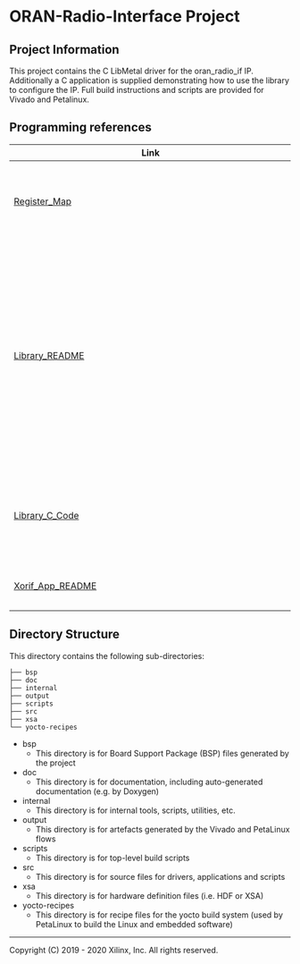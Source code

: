 # ORAN-Radio-Interface Project

## Project Information

This project contains the C LibMetal driver for the oran_radio_if IP. Additionally a C application is supplied demonstrating how to use the library to configure the IP. Full build instructions and scripts are provided for Vivado and Petalinux. 

## Programming references

|<div style="width:490px">Link</div>|Description|
|---|---|
|[Register_Map](https://www.xilinx.com/member/oran-radio-if.html)|This can be downloaded from the oran_radio_if lounge. Registration required|
|[Library_README](https://github.com/Xilinx/wireless-xorif/tree/master/src/libxorif)|Example of IP configuration using library calls. Includes full breakdown of IP register accesses. Note. this library contains C code that can be re-targeted for your application, if not using the library directly.|
|[Library_C_Code](https://github.com/Xilinx/wireless-xorif/blob/master/src/libxorif/xorif_fh_func.c)|Direct link to xorif library C function definitions. Use in conjunction with link above.|
|[Xorif_App_README](https://github.com/Xilinx/wireless-xorif/tree/master/src/xorif-app)|Examples of App configuration files.|

## Directory Structure

This directory contains the following sub-directories:

~~~
├── bsp
├── doc
├── internal
├── output
├── scripts
├── src
├── xsa
└── yocto-recipes
~~~

* bsp
	* This directory is for Board Support Package (BSP) files generated by the project
* doc
	* This directory is for documentation, including auto-generated documentation (e.g. by Doxygen)
* internal
	* This directory is for internal tools, scripts, utilities, etc.
* output
	* This directory is for artefacts generated by the Vivado and PetaLinux flows 
* scripts
	* This directory is for top-level build scripts
* src
	* This directory is for source files for drivers, applications and scripts
* xsa
	* This directory is for hardware definition files (i.e. HDF or XSA)
* yocto-recipes
	* This directory is for recipe files for the yocto build system (used by PetaLinux to build the Linux and embedded software)

---

Copyright (C) 2019 - 2020  Xilinx, Inc.  All rights reserved.
